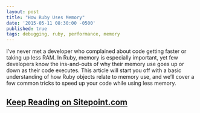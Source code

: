 ```yaml
---
layout: post
title: "How Ruby Uses Memory"
date: '2015-05-11 08:30:00 -0500'
published: true
tags: debugging, ruby, performance, memory
---
```


I’ve never met a developer who complained about code getting faster or taking up less RAM. In Ruby, memory is especially important, yet few developers know the ins-and-outs of why their memory use goes up or down as their code executes. This article will start you off with a basic understanding of how Ruby objects relate to memory use, and we’ll cover a few common tricks to speed up your code while using less memory.

<h2><a href="http://www.sitepoint.com/ruby-uses-memory/">Keep Reading on Sitepoint.com</a></h2>
